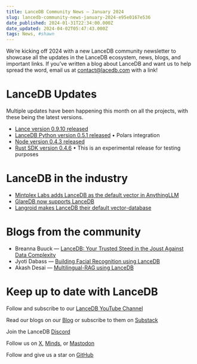 ```yaml
---
title: LanceDB Community News — January 2024
slug: lancedb-community-news-january-2024-e95e0167e536
date_published: 2024-01-31T22:34:00.000Z
date_updated: 2024-04-02T05:47:43.000Z
tags: News, #shawn
---
```


We’re kicking off 2024 with a new LanceDB community newsletter to showcase all the updates in the LanceDB ecosystem, news, blogs, and important links. If you’ve written a blog about LanceDB and want us to help spread the word, email us at contact@lacedb.com with a link!

# LanceDB Updates

Multiple updates have been happening this month on all the projects, with these being the latest versions.

- [Lance version 0.9.10 released](https://github.com/lancedb/lance/releases/tag/v0.9.10)
- [LanceDB Python version 0.5.1 released](https://github.com/lancedb/lancedb/releases/tag/python-v0.5.1)
• Polars integration
- [Node version 0.4.3 released](https://github.com/lancedb/lancedb/releases/tag/v0.4.3)
- [Rust SDK version 0.4.6](https://github.com/lancedb/lancedb/releases/tag/v0.4.6)
• This is an experimental release for testing purposes

# LanceDB in the industry

- [Mintplex Labs adds LanceDB as the default vector in AnythingLLM](https://www.linkedin.com/posts/timothy-carambat-68855189_anythingllm-desktop-beta-activity-7148429346607673348-wAS_)
- [GlareDB now supports LanceDB](https://github.com/GlareDB/glaredb/releases/tag/v0.7.1)
- [Langroid makes LanceDB their default vector-database](https://www.linkedin.com/posts/pchalasani_why-stop-at-retrieval-augmented-generation-activity-7151254736975839232-SkD_)

# Blogs from the community

- Breanna Buuck — [LanceDB: Your Trusted Steed in the Joust Against Data Complexity](https://blog.min.io/lancedb-trusted-steed-against-data-complexity/)
- Jyoti Dabass — [Building Facial Recognition using LanceDB](https://medium.com/@jyotidabass/building-facial-recognition-using-lancedb-95aba955c3de)
- Akash Desai — [Multilingual-RAG using LanceDB](https://github.com/akashAD98/Multilingual-RAG)

# Keep up to date with LanceDB

Follow and subscribe to our [LanceDB YouTube Channel](https://www.youtube.com/@LanceDB)

Read our blogs on our [Blog](__GHOST_URL__/) or subscribe to them on [Substack](https://lancedb.substack.com/)

Join the LanceDB [Discord](https://discord.gg/zMM32dvNtd)

Follow us on [X](https://twitter.com/lancedb), [Minds](https://www.minds.com/lancedb/), or [Mastodon](https://mastodon.social/@lancedb)

Follow and give us a star on [GitHub](https://github.com/lancedb/lancedb)
